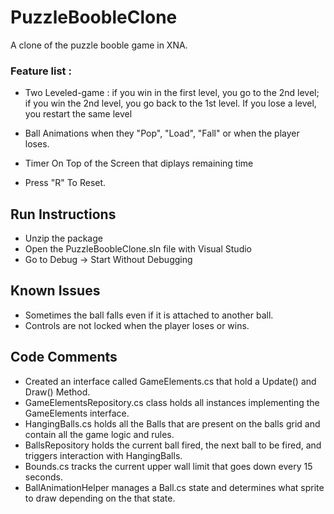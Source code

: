 # PuzzleBoobleClone #

A clone of the puzzle booble game in XNA.

### Feature list : ###

- Two Leveled-game : if you win in the first level, you go to the 2nd level; if you win the 2nd level, you go back to the 1st level. If you lose a level, you restart the same level

- Ball Animations when they "Pop", "Load", "Fall" or when the player loses.

- Timer On Top of the Screen that diplays remaining time 
- Press "R" To Reset.

## Run Instructions ##

- Unzip the package
- Open the PuzzleBoobleClone.sln file with Visual Studio
- Go to Debug -> Start Without Debugging

## Known Issues ##

- Sometimes the ball falls even if it is attached to another ball.
- Controls are not locked when the player loses or wins.

## Code Comments ##

- Created an interface called GameElements.cs that hold a Update() and Draw() Method.
- GameElementsRepository.cs class holds all instances implementing the GameElements interface.
- HangingBalls.cs holds all the Balls that are present on the balls grid and contain all the game logic and rules.
- BallsRepository holds the current ball fired, the next ball to be fired, and triggers interaction with HangingBalls.
- Bounds.cs tracks the current upper wall limit that goes down every 15 seconds.
- BallAnimationHelper manages a Ball.cs state and determines what sprite to draw depending on the that state.